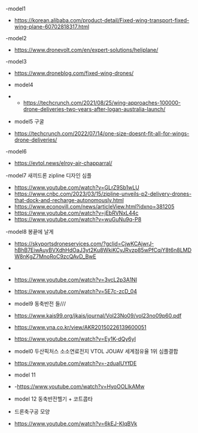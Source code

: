 

-model1
- https://korean.alibaba.com/product-detail/Fixed-wing-transport-fixed-wing-plane-60702818317.html


-model2 
- https://www.dronevolt.com/en/expert-solutions/heliplane/

-model3
- https://www.droneblog.com/fixed-wing-drones/


- model4
- - https://techcrunch.com/2021/08/25/wing-approaches-100000-drone-deliveries-two-years-after-logan-australia-launch/

- model5 구굴
- https://techcrunch.com/2022/07/14/one-size-doesnt-fit-all-for-wings-drone-deliveries/

-model6 
- https://evtol.news/elroy-air-chapparral/


-model7 새끼드론 zipline  디자인 심플
- https://www.youtube.com/watch?v=GLrZ9Sb1wLU
- https://www.cnbc.com/2023/03/15/zipline-unveils-p2-delivery-drones-that-dock-and-recharge-autonomously.html
- https://www.econovill.com/news/articleView.html?idxno=381205
- https://www.youtube.com/watch?v=jEbRVNxL44c
- https://www.youtube.com/watch?v=wuGuNu9q-P8

-model8 봉끝에 날게
- https://skyportsdroneservices.com/?gclid=CjwKCAjwrJ-hBhB7EiwAuyBVXdhHdOaJ3yt2Ku8WkiKCyJRvzp85wPfCqjY8t6n8LMDW8nKgZ7MnoRoC9zcQAvD_BwE
- 
- https://www.youtube.com/watch?v=3vcL2p3A1NI

- https://www.youtube.com/watch?v=5E7c-zcD_04


- model9  동축반전 들///
- https://www.kais99.org/jkais/journal/Vol23No09/vol23no09p60.pdf
- https://www.yna.co.kr/view/AKR20150226139600051
- https://www.youtube.com/watch?v=Ey1K-dQy6yI


- model0  두산픽처스 소소연료전지 VTOL JOUAV 세계점유율 1위   심플결합
- https://www.youtube.com/watch?v=-zduaIUYfDE

- model 11
- -https://www.youtube.com/watch?v=HyoOOLlkAMw


- model 12 동축반전헬기 + 코트콥타



- 드론축구공 모양
- https://www.youtube.com/watch?v=6kEJ-KIqBVk



